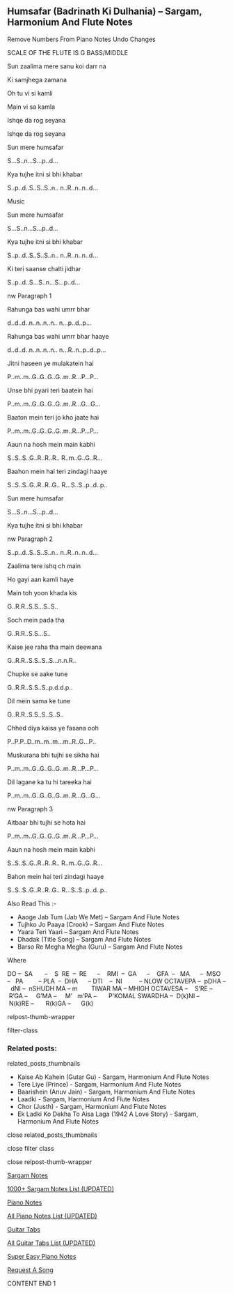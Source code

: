 
## Humsafar (Badrinath Ki Dulhania) – Sargam, Harmonium And Flute Notes

Remove Numbers From Piano Notes
Undo Changes

SCALE OF THE FLUTE IS G BASS/MIDDLE

Sun zaalima mere sanu koi darr na

Ki samjhega zamana

Oh tu vi si kamli

Main vi sa kamla

Ishqe da rog seyana

Ishqe da rog seyana

Sun mere humsafar

S…S..n…S…p..d…

Kya tujhe itni si bhi khabar

S..p..d..S..S..S..n.. n..R..n..n..d…

Music

Sun mere humsafar

S…S..n…S…p..d…

Kya tujhe itni si bhi khabar

S..p..d..S..S..S..n.. n..R..n..n..d…

Ki teri saanse chalti jidhar

S..p..d..S…S..n…S…p..d…

nw Paragraph 1

Rahunga bas wahi umrr bhar

d..d..d..n..n..n..n.. n…p..d..p…

Rahunga bas wahi umrr bhar haaye

d..d..d..n..n..n..n.. n…R..n..p..d..p…

Jitni haseen ye mulakatein hai

P..m..m..G..G..G..G..m..R…P…P…

Unse bhi pyari teri baatein hai

P..m..m..G..G..G..G..m..R…G…G…

Baaton mein teri jo kho jaate hai

P..m..m..G..G..G..G..m..R…P…P…

Aaun na hosh mein main kabhi

S..S..S..G..R..R..R.. R..m..G..G..R…

Baahon mein hai teri zindagi haaye

S..S..S..G..R..R..G.. R…S..S..p..d..p..

Sun mere humsafar

S…S..n…S…p..d…

Kya tujhe itni si bhi khabar

nw Paragraph 2

S..p..d..S..S..S..n.. n..R..n..n..d…

Zaalima tere ishq ch main

Ho gayi aan kamli haye

Main toh yoon khada kis

G..R.R..S.S…S..S..

Soch mein pada tha

G..R.R..S.S…S..

Kaise jee raha tha main deewana

G..R.R..S.S..S..S…n.n.R..

Chupke se aake tune

G..R.R..S.S..S..p.d.d.p..

Dil mein sama ke tune

G..R.R..S.S..S..S..S..

Chhed diya kaisa ye fasana ooh

P..P.P..D..m..m..m…m..R..G…P..

Muskurana bhi tujhi se sikha hai

P..m..m..G..G..G..G..m..R…P…P…

Dil lagane ka tu hi tareeka hai

P..m..m..G..G..G..G..m..R…G…G…

nw Paragraph 3

Aitbaar bhi tujhi se hota hai

P..m..m..G..G..G..G..m..R…P…P…

Aaun na hosh mein main kabhi

S..S..S..G..R..R..R.. R..m..G..G..R…

Bahon mein hai teri zindagi haaye

S..S..S..G..R..R..G.. R…S..S..p..d..p..

Also Read This :-

* Aaoge Jab Tum (Jab We Met) – Sargam And Flute Notes
* Tujhko Jo Paaya (Crook) – Sargam And Flute Notes
* Yaara Teri Yaari – Sargam And Flute Notes
* Dhadak (Title Song) – Sargam And Flute Notes
* Barso Re Megha Megha (Guru) – Sargam And Flute Notes

Where

DO –  SA       –    S  RE  –  RE      –    RMI  –  GA      –    GFA  –   MA      –  MSO  –   PA         – PLA  –  DHA      – DTI    –  NI          – NLOW OCTAVEPA –  pDHA –  dNI –  nSHUDH MA – m        TIWAR MA – MHIGH OCTAVESA –    S’RE –     R’GA –     G’MA –     M’   m’PA –       P’KOMAL SWARDHA –  D(k)NI –       N(k)RE –       R(k)GA –      G(k)

relpost-thumb-wrapper

filter-class

### Related posts:

related_posts_thumbnails

* Kaise Ab Kahein (Gutar Gu) - Sargam, Harmonium And Flute Notes
* Tere Liye (Prince) - Sargam, Harmonium And Flute Notes
* Baarishein (Anuv Jain) - Sargam, Harmonium And Flute Notes
* Laadki - Sargam, Harmonium And Flute Notes
* Chor (Justh) - Sargam, Harmonium And Flute Notes
* Ek Ladki Ko Dekha To Aisa Laga (1942 A Love Story) - Sargam, Harmonium And Flute Notes

close related_posts_thumbnails

close filter class

close relpost-thumb-wrapper

[Sargam Notes](https://www.notationsworld.com/sargam-notes.html)

[1000+ Sargam Notes List (UPDATED)](https://www.notationsworld.com/all-songs-list-sargam-notes.html)

[Piano Notes](https://www.notationsworld.com/piano-notes.html)

[All Piano Notes List (UPDATED)](https://www.notationsworld.com/all-songs-list-piano-notes.html)

[Guitar Tabs](https://www.notationsworld.com/guitar-tabs.html)

[All Guitar Tabs List (UPDATED)](https://www.notationsworld.com/all-songs-list-guitar-tabs.html)

[Super Easy Piano Notes](https://studywall.in/)

[Request A Song](https://www.notationsworld.com/request-a-song.html)

CONTENT END 1

